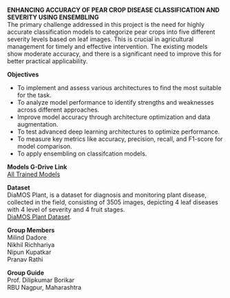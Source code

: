 **ENHANCING ACCURACY OF PEAR CROP DISEASE CLASSIFICATION AND SEVERITY USING ENSEMBLING** <br />
The primary challenge addressed in this project is the need for highly accurate classification models to categorize pear crops into five different severity levels based on leaf images. This is crucial in agricultural management for timely and effective intervention. The existing models show moderate accuracy, and there is a significant need to improve this for better practical applicability.

**Objectives**<br />
* To implement and assess various architectures to find the most suitable for the task.<br />
* To analyze model performance to identify strengths and weaknesses across different approaches.<br />
* Improve model accuracy through architecture optimization and data augmentation.<br />
* To test advanced deep learning architectures to optimize performance.<br />
* To measure key metrics like accuracy, precision, recall, and F1-score for model comparison.<br />
* To apply ensembling on classifcation models.<br />

**Models G-Drive Link**<br />
[All Trained Models](https://drive.google.com/drive/folders/13T2U6HAjufGfvqBXAJZeWL_TFMlaxhc8?usp=sharing)

**Dataset**<br/>
DiaMOS Plant, is a dataset for diagnosis and monitoring plant disease, collected in the field, consisting of 3505 images, depicting 4 leaf diseases with 4 level of severity and 4 fruit stages.<br/>
[DiaMOS Plant Dataset](https://doi.org/10.5281/zenodo.5557313).<br/>

**Group Members**<br />
Milind Dadore<br />
Nikhil Richhariya<br />
Nipun Kupatkar<br />
Pranav Rathi<br />

**Group Guide**<br />
Prof. Dilipkumar Borikar<br /> 
RBU Nagpur, Maharashtra
